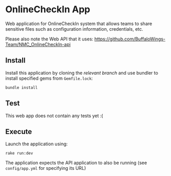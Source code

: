 # OnlineCheckIn App

Web application for OnlineCheckIn system that allows teams to share sensitive files such as configuration information, credentials, etc.

Please also note the Web API that it uses: https://github.com/BuffaloWings-Team/NMC_OnlineCheckIn-api

## Install

Install this application by cloning the *relevant branch* and use bundler to install specified gems from `Gemfile.lock`:

```shell
bundle install
```

## Test

This web app does not contain any tests yet :(

## Execute

Launch the application using:

```shell
rake run:dev
```

The application expects the API application to also be running (see `config/app.yml` for specifying its URL)
